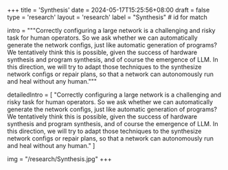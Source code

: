 +++
title = 'Synthesis'
date = 2024-05-17T15:25:56+08:00
draft = false
type = 'research'
layout = 'research'
label = "Synthesis"   # id for match

intro = """Correctly configuring a large network is a challenging and risky task for human operators. So we ask whether we can automatically generate the network configs, just like automatic generation of programs? We tentatively think this is possible, given the success of hardware synthesis and program synthesis, and of course the emergence of LLM. In this direction, we will try to adapt those techniques to the synthesize network configs or repair plans, so that a network can autonomously run and heal without any human."""

detailedIntro = [
  "Correctly configuring a large network is a challenging and risky task for human operators. So we ask whether we can automatically generate the network configs, just like automatic generation of programs? We tentatively think this is possible, given the success of hardware synthesis and program synthesis, and of course the emergence of LLM. In this direction, we will try to adapt those techniques to the synthesize network configs or repair plans, so that a network can autonomously run and heal without any human."
]

img = "/research/Synthesis.jpg"
+++
